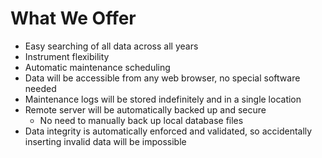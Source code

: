 
What We Offer
=============

- Easy searching of all data across all years
- Instrument flexibility
- Automatic maintenance scheduling
- Data will be accessible from any web browser, no special software needed
- Maintenance logs will be stored indefinitely and in a single location 
- Remote server will be automatically backed up and secure
	- No need to manually back up local database files
- Data integrity is automatically enforced and validated, so accidentally inserting invalid data will be impossible

